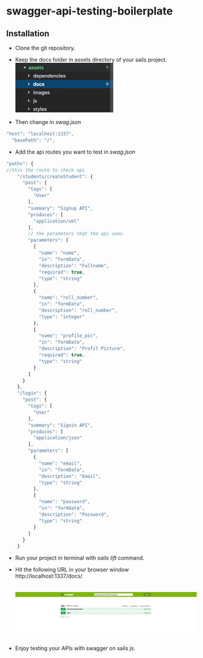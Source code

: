 # swagger-api-testing-boilerplate

## Installation

* Clone the git repository.

* Keep the docs folder in assets directory of your sails project.<br/>
![assests hierarchy](/images/assets.png)

* Then change in *swag.json*
```javascript
"host": "localhost:1337",
  "basePath": "/",
```

* Add the api routes you want to test in *swag.json*
```javascript
"paths": {  
//this the route to check api
    "/students/createStudent": {
      "post": {
        "tags": [
          "User"
        ],
        "summary": "Signup API",
        "produces": [
          "application/xml"
        ],
        // the parameters that the api uses
        "parameters": [
          {
            "name": "name",
            "in": "formData",
            "description": "Fullname",
            "required": true,
            "type": "string"
          },
          {
            "name": "roll_number",
            "in": "formData",
            "description": "roll_number",
            "type": "integer"
          },
          {
            "name": "profile_pic",
            "in": "formData",
            "description": "Profil Picture",
            "required": true,
            "type": "string"
          }
        ]
      }
    },
    "/login": {
      "post": {
        "tags": [
          "User"
        ],
        "summary": "Signin API",
        "produces": [
          "application/json"
        ],
        "parameters": [
          {
            "name": "email",
            "in": "formData",
            "description": "Email",
            "type": "string"
          },
          {
            "name": "password",
            "in": "formData",
            "description": "Password",
            "type": "string"
          }
        ]
      }
    }
```
* Run your project in terminal with *sails lift* command.
* Hit the following URL in your browser window
http://localhost:1337/docs/ <br/><br/><br/>
![swagger-ui](/images/swaggger-ui.png)
<br/><br/>

* Enjoy testing your APIs with swagger on sails js.
